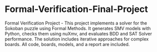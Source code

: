 # Formal-Verification-Final-Project
Formal Verification Project - This project implements a solver for the Sokoban puzzle using Formal Methods. It generates SMV models with Python, checks them using nuXmv, and evaluates BDD and SAT Solver performance. The solution includes iterative approaches for complex boards. All code, boards, models, and a report are included.

